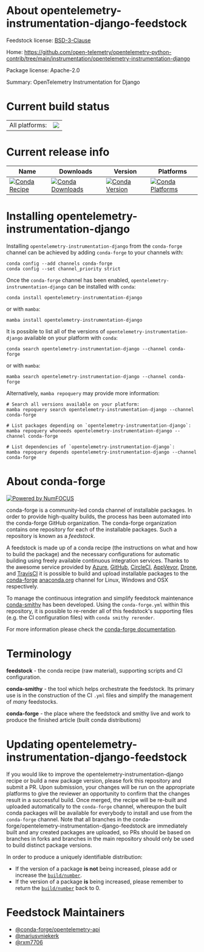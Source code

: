About opentelemetry-instrumentation-django-feedstock
====================================================

Feedstock license: [BSD-3-Clause](https://github.com/conda-forge/opentelemetry-instrumentation-django-feedstock/blob/main/LICENSE.txt)

Home: https://github.com/open-telemetry/opentelemetry-python-contrib/tree/main/instrumentation/opentelemetry-instrumentation-django

Package license: Apache-2.0

Summary: OpenTelemetry Instrumentation for Django

Current build status
====================


<table><tr><td>All platforms:</td>
    <td>
      <a href="https://dev.azure.com/conda-forge/feedstock-builds/_build/latest?definitionId=13877&branchName=main">
        <img src="https://dev.azure.com/conda-forge/feedstock-builds/_apis/build/status/opentelemetry-instrumentation-django-feedstock?branchName=main">
      </a>
    </td>
  </tr>
</table>

Current release info
====================

| Name | Downloads | Version | Platforms |
| --- | --- | --- | --- |
| [![Conda Recipe](https://img.shields.io/badge/recipe-opentelemetry--instrumentation--django-green.svg)](https://anaconda.org/conda-forge/opentelemetry-instrumentation-django) | [![Conda Downloads](https://img.shields.io/conda/dn/conda-forge/opentelemetry-instrumentation-django.svg)](https://anaconda.org/conda-forge/opentelemetry-instrumentation-django) | [![Conda Version](https://img.shields.io/conda/vn/conda-forge/opentelemetry-instrumentation-django.svg)](https://anaconda.org/conda-forge/opentelemetry-instrumentation-django) | [![Conda Platforms](https://img.shields.io/conda/pn/conda-forge/opentelemetry-instrumentation-django.svg)](https://anaconda.org/conda-forge/opentelemetry-instrumentation-django) |

Installing opentelemetry-instrumentation-django
===============================================

Installing `opentelemetry-instrumentation-django` from the `conda-forge` channel can be achieved by adding `conda-forge` to your channels with:

```
conda config --add channels conda-forge
conda config --set channel_priority strict
```

Once the `conda-forge` channel has been enabled, `opentelemetry-instrumentation-django` can be installed with `conda`:

```
conda install opentelemetry-instrumentation-django
```

or with `mamba`:

```
mamba install opentelemetry-instrumentation-django
```

It is possible to list all of the versions of `opentelemetry-instrumentation-django` available on your platform with `conda`:

```
conda search opentelemetry-instrumentation-django --channel conda-forge
```

or with `mamba`:

```
mamba search opentelemetry-instrumentation-django --channel conda-forge
```

Alternatively, `mamba repoquery` may provide more information:

```
# Search all versions available on your platform:
mamba repoquery search opentelemetry-instrumentation-django --channel conda-forge

# List packages depending on `opentelemetry-instrumentation-django`:
mamba repoquery whoneeds opentelemetry-instrumentation-django --channel conda-forge

# List dependencies of `opentelemetry-instrumentation-django`:
mamba repoquery depends opentelemetry-instrumentation-django --channel conda-forge
```


About conda-forge
=================

[![Powered by
NumFOCUS](https://img.shields.io/badge/powered%20by-NumFOCUS-orange.svg?style=flat&colorA=E1523D&colorB=007D8A)](https://numfocus.org)

conda-forge is a community-led conda channel of installable packages.
In order to provide high-quality builds, the process has been automated into the
conda-forge GitHub organization. The conda-forge organization contains one repository
for each of the installable packages. Such a repository is known as a *feedstock*.

A feedstock is made up of a conda recipe (the instructions on what and how to build
the package) and the necessary configurations for automatic building using freely
available continuous integration services. Thanks to the awesome service provided by
[Azure](https://azure.microsoft.com/en-us/services/devops/), [GitHub](https://github.com/),
[CircleCI](https://circleci.com/), [AppVeyor](https://www.appveyor.com/),
[Drone](https://cloud.drone.io/welcome), and [TravisCI](https://travis-ci.com/)
it is possible to build and upload installable packages to the
[conda-forge](https://anaconda.org/conda-forge) [anaconda.org](https://anaconda.org/)
channel for Linux, Windows and OSX respectively.

To manage the continuous integration and simplify feedstock maintenance
[conda-smithy](https://github.com/conda-forge/conda-smithy) has been developed.
Using the ``conda-forge.yml`` within this repository, it is possible to re-render all of
this feedstock's supporting files (e.g. the CI configuration files) with ``conda smithy rerender``.

For more information please check the [conda-forge documentation](https://conda-forge.org/docs/).

Terminology
===========

**feedstock** - the conda recipe (raw material), supporting scripts and CI configuration.

**conda-smithy** - the tool which helps orchestrate the feedstock.
                   Its primary use is in the construction of the CI ``.yml`` files
                   and simplify the management of *many* feedstocks.

**conda-forge** - the place where the feedstock and smithy live and work to
                  produce the finished article (built conda distributions)


Updating opentelemetry-instrumentation-django-feedstock
=======================================================

If you would like to improve the opentelemetry-instrumentation-django recipe or build a new
package version, please fork this repository and submit a PR. Upon submission,
your changes will be run on the appropriate platforms to give the reviewer an
opportunity to confirm that the changes result in a successful build. Once
merged, the recipe will be re-built and uploaded automatically to the
`conda-forge` channel, whereupon the built conda packages will be available for
everybody to install and use from the `conda-forge` channel.
Note that all branches in the conda-forge/opentelemetry-instrumentation-django-feedstock are
immediately built and any created packages are uploaded, so PRs should be based
on branches in forks and branches in the main repository should only be used to
build distinct package versions.

In order to produce a uniquely identifiable distribution:
 * If the version of a package **is not** being increased, please add or increase
   the [``build/number``](https://docs.conda.io/projects/conda-build/en/latest/resources/define-metadata.html#build-number-and-string).
 * If the version of a package **is** being increased, please remember to return
   the [``build/number``](https://docs.conda.io/projects/conda-build/en/latest/resources/define-metadata.html#build-number-and-string)
   back to 0.

Feedstock Maintainers
=====================

* [@conda-forge/opentelemetry-api](https://github.com/orgs/conda-forge/teams/opentelemetry-api/)
* [@mariusvniekerk](https://github.com/mariusvniekerk/)
* [@rxm7706](https://github.com/rxm7706/)

